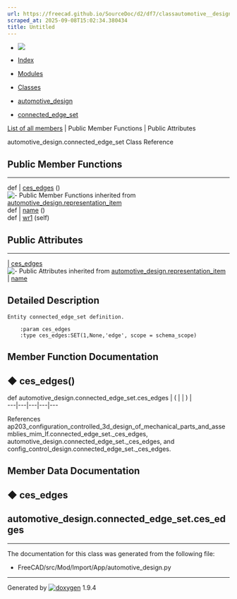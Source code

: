 ```yaml
---
url: https://freecad.github.io/SourceDoc/d2/df7/classautomotive__design_1_1connected__edge__set.html
scraped_at: 2025-09-08T15:02:34.380434
title: Untitled
---
```


  * [ ![](https://www.freecad.org/svg/logo-freecad.svg) ](https://freecadweb.org "FreeCAD")
  * [Index](../../index.html "Index")
  * [Modules](../../modules.html "Modules list")
  * [Classes](../../annotated.html "Annotated list")

  * [automotive_design](../../d4/ddf/namespaceautomotive__design.html)
  * [connected_edge_set](../../d2/df7/classautomotive__design_1_1connected__edge__set.html)

[List of all members](../../d6/dcf/classautomotive__design_1_1connected__edge__set-members.html) | Public Member Functions | Public Attributes

automotive_design.connected_edge_set Class Reference

##  Public Member Functions  
  
---  
def | [ces_edges](../../d2/df7/classautomotive__design_1_1connected__edge__set.html#aa6aa1e43f507187b62e35d46452ee6ce) ()  
![-](../../closed.png) Public Member Functions inherited from
[automotive_design.representation_item](../../d3/d20/classautomotive__design_1_1representation__item.html)  
def | [name](../../d3/d20/classautomotive__design_1_1representation__item.html#a33b5812d92aa0d107b4fd4274c17b9d9) ()  
def | [wr1](../../d3/d20/classautomotive__design_1_1representation__item.html#af350c19fc5e5763d4991494a99d979ed) (self)  
  
##  Public Attributes  
  
---  
|
[ces_edges](../../d2/df7/classautomotive__design_1_1connected__edge__set.html#a4043184f15a2b556fc66b8d19648d89f)  
![-](../../closed.png) Public Attributes inherited from
[automotive_design.representation_item](../../d3/d20/classautomotive__design_1_1representation__item.html)  
|
[name](../../d3/d20/classautomotive__design_1_1representation__item.html#a3d48fe912053adaf5f187b606fa81c87)  
  
## Detailed Description

    
    
    Entity connected_edge_set definition.
    
        :param ces_edges
        :type ces_edges:SET(1,None,'edge', scope = schema_scope)

## Member Function Documentation

## ◆ ces_edges()

def automotive_design.connected_edge_set.ces_edges  | ( | | ) |   
---|---|---|---|---  
  
References
ap203_configuration_controlled_3d_design_of_mechanical_parts_and_assemblies_mim_lf.connected_edge_set._ces_edges,
automotive_design.connected_edge_set._ces_edges, and
config_control_design.connected_edge_set._ces_edges.

## Member Data Documentation

## ◆ ces_edges

automotive_design.connected_edge_set.ces_edges  
---  
  
* * *

The documentation for this class was generated from the following file:

  * FreeCAD/src/Mod/Import/App/automotive_design.py

* * *

Generated by
[![doxygen](../../doxygen.svg)](https://www.doxygen.org/index.html) 1.9.4

